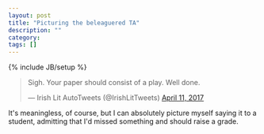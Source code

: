 ```yaml
---
layout: post
title: "Picturing the beleaguered TA"
description: ""
category: 
tags: []
---
```

{% include JB/setup %}

<blockquote class="twitter-tweet" data-lang="en"><p lang="en" dir="ltr">Sigh. Your paper should consist of a play. Well done.</p>&mdash; Irish Lit AutoTweets (@IrishLitTweets) <a href="https://twitter.com/IrishLitTweets/status/851751763795255296">April 11, 2017</a></blockquote>
<script async src="//platform.twitter.com/widgets.js" charset="utf-8"></script>

It's meaningless, of course, but I can absolutely picture myself saying it to a student, admitting that I'd missed something and should raise a grade.